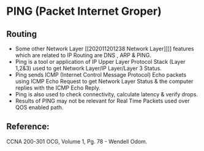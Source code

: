 # PING \(Packet Internet Groper\)

## Routing

* Some other Network Layer \[\[202011201238 Network Layer\]\]\]\] features which are related to IP Routing are DNS , ARP & PING.
* Ping is a tool or application of IP Upper Layer Protocol Stack \(Layer 1,2&3\) used to get Network Layer/IP Layer/Layer 3 Status. 
* Ping sends ICMP \(Internet Control Message Protocol\) Echo packets using ICMP Echo Request to get Network Layer Status & the computer replies with the ICMP Echo Reply.
* Ping is also used to check connectivity, calculate latency & verify drops.
* Results of PING may not be relevant for Real Time Packets used over QOS enabled path.

## Reference:

CCNA 200-301 OCG, Volume 1, Pg. 78 - Wendell Odom.

